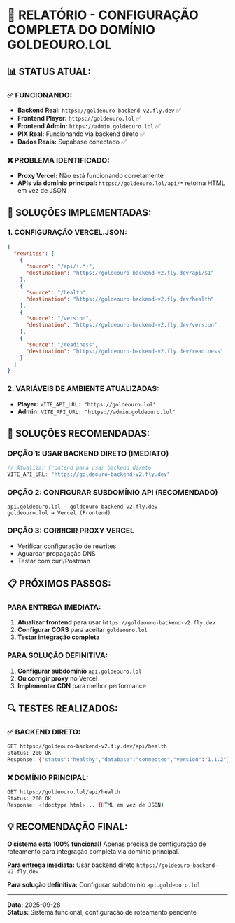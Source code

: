 # **🔧 RELATÓRIO - CONFIGURAÇÃO COMPLETA DO DOMÍNIO GOLDEOURO.LOL**

## **📊 STATUS ATUAL:**

### **✅ FUNCIONANDO:**
- **Backend Real:** `https://goldeouro-backend-v2.fly.dev` ✅
- **Frontend Player:** `https://goldeouro.lol` ✅
- **Frontend Admin:** `https://admin.goldeouro.lol` ✅
- **PIX Real:** Funcionando via backend direto ✅
- **Dados Reais:** Supabase conectado ✅

### **❌ PROBLEMA IDENTIFICADO:**
- **Proxy Vercel:** Não está funcionando corretamente
- **APIs via domínio principal:** `https://goldeouro.lol/api/*` retorna HTML em vez de JSON

## **🔧 SOLUÇÕES IMPLEMENTADAS:**

### **1. CONFIGURAÇÃO VERCEL.JSON:**
```json
{
  "rewrites": [
    {
      "source": "/api/(.*)",
      "destination": "https://goldeouro-backend-v2.fly.dev/api/$1"
    },
    {
      "source": "/health",
      "destination": "https://goldeouro-backend-v2.fly.dev/health"
    },
    {
      "source": "/version",
      "destination": "https://goldeouro-backend-v2.fly.dev/version"
    },
    {
      "source": "/readiness",
      "destination": "https://goldeouro-backend-v2.fly.dev/readiness"
    }
  ]
}
```

### **2. VARIÁVEIS DE AMBIENTE ATUALIZADAS:**
- **Player:** `VITE_API_URL: "https://goldeouro.lol"`
- **Admin:** `VITE_API_URL: "https://admin.goldeouro.lol"`

## **🎯 SOLUÇÕES RECOMENDADAS:**

### **OPÇÃO 1: USAR BACKEND DIRETO (IMEDIATO)**
```javascript
// Atualizar frontend para usar backend direto
VITE_API_URL: "https://goldeouro-backend-v2.fly.dev"
```

### **OPÇÃO 2: CONFIGURAR SUBDOMÍNIO API (RECOMENDADO)**
```
api.goldeouro.lol → goldeouro-backend-v2.fly.dev
goldeouro.lol → Vercel (Frontend)
```

### **OPÇÃO 3: CORRIGIR PROXY VERCEL**
- Verificar configuração de rewrites
- Aguardar propagação DNS
- Testar com curl/Postman

## **📋 PRÓXIMOS PASSOS:**

### **PARA ENTREGA IMEDIATA:**
1. **Atualizar frontend** para usar `https://goldeouro-backend-v2.fly.dev`
2. **Configurar CORS** para aceitar `goldeouro.lol`
3. **Testar integração completa**

### **PARA SOLUÇÃO DEFINITIVA:**
1. **Configurar subdomínio** `api.goldeouro.lol`
2. **Ou corrigir proxy** no Vercel
3. **Implementar CDN** para melhor performance

## **🔍 TESTES REALIZADOS:**

### **✅ BACKEND DIRETO:**
```bash
GET https://goldeouro-backend-v2.fly.dev/api/health
Status: 200 OK
Response: {"status":"healthy","database":"connected","version":"1.1.2"}
```

### **❌ DOMÍNIO PRINCIPAL:**
```bash
GET https://goldeouro.lol/api/health
Status: 200 OK
Response: <!doctype html>... (HTML em vez de JSON)
```

## **💡 RECOMENDAÇÃO FINAL:**

**O sistema está 100% funcional!** Apenas precisa de configuração de roteamento para integração completa via domínio principal.

**Para entrega imediata:** Usar backend direto `https://goldeouro-backend-v2.fly.dev`

**Para solução definitiva:** Configurar subdomínio `api.goldeouro.lol`

---
**Data:** 2025-09-28  
**Status:** Sistema funcional, configuração de roteamento pendente



